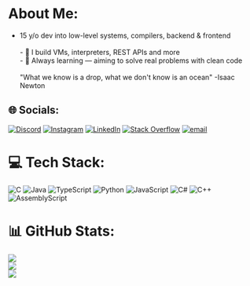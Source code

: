# About Me:
- 15 y/o dev into low-level systems, compilers, backend & frontend  <br><br>- 🔧 I build VMs, interpreters, REST APIs and more  <br>- 🚀 Always learning — aiming to solve real problems with clean code<br><br>"What we know is a drop, what we don't know is an ocean" -Isaac Newton


## 🌐 Socials:
[![Discord](https://img.shields.io/badge/Discord-%237289DA.svg?logo=discord&logoColor=white)](https://discord.gg/dweg0) [![Instagram](https://img.shields.io/badge/Instagram-%23E4405F.svg?logo=Instagram&logoColor=white)](https://instagram.com/dweg0) [![LinkedIn](https://img.shields.io/badge/LinkedIn-%230077B5.svg?logo=linkedin&logoColor=white)](https://linkedin.com/in/dweg0) [![Stack Overflow](https://img.shields.io/badge/-Stackoverflow-FE7A16?logo=stack-overflow&logoColor=white)](https://stackoverflow.com/users/dweg0) [![email](https://img.shields.io/badge/Email-D14836?logo=gmail&logoColor=white)](mailto:diego.araujo@wesainformatica.com.br) 

# 💻 Tech Stack:
![C](https://img.shields.io/badge/c-%2300599C.svg?style=for-the-badge&logo=c&logoColor=white) ![Java](https://img.shields.io/badge/java-%23ED8B00.svg?style=for-the-badge&logo=openjdk&logoColor=white) ![TypeScript](https://img.shields.io/badge/typescript-%23007ACC.svg?style=for-the-badge&logo=typescript&logoColor=white) ![Python](https://img.shields.io/badge/python-3670A0?style=for-the-badge&logo=python&logoColor=ffdd54) ![JavaScript](https://img.shields.io/badge/javascript-%23323330.svg?style=for-the-badge&logo=javascript&logoColor=%23F7DF1E) ![C#](https://img.shields.io/badge/c%23-%23239120.svg?style=for-the-badge&logo=csharp&logoColor=white) ![C++](https://img.shields.io/badge/c++-%2300599C.svg?style=for-the-badge&logo=c%2B%2B&logoColor=white) ![AssemblyScript](https://img.shields.io/badge/assembly%20script-%23000000.svg?style=for-the-badge&logo=assemblyscript&logoColor=white)
# 📊 GitHub Stats:
![](https://github-readme-stats.vercel.app/api?username=dwego&theme=dark&hide_border=true&include_all_commits=true&count_private=false)<br/>
![](https://nirzak-streak-stats.vercel.app/?user=dwego&theme=dark&hide_border=true)<br/>
![](https://github-readme-stats.vercel.app/api/top-langs/?username=dwego&theme=dark&hide_border=true&include_all_commits=true&count_private=false&layout=compact)

<!-- Proudly created with GPRM ( https://gprm.itsvg.in ) -->
